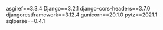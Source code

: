 asgiref==3.3.4
Django==3.2.1
django-cors-headers==3.7.0
djangorestframework==3.12.4
gunicorn==20.1.0
pytz==2021.1
sqlparse==0.4.1

